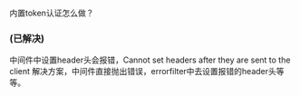 ###
内置token认证怎么做？

### (已解决)
中间件中设置header头会报错，Cannot set headers after they are sent to the client
解决方案，中间件直接抛出错误，errorfilter中去设置报错的header头等等。